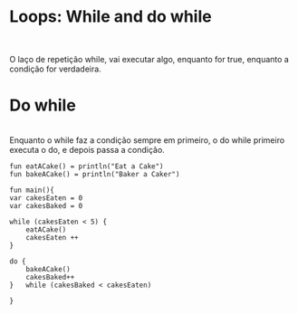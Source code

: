<!DOCTYPE html>
<html lang="pt-br">
<head>
  <meta charset="UTF-8">
  <meta http-equiv="X-UA-Compatible" content="IE=edge">
  <meta name="viewport" content="width=device-width, initial-scale=1.0">
  <title>Document</title>
</head>
<body>
  <h1>Loops: While and do while</h1><br>
  <p>
    O laço de repetição while, vai executar algo, enquanto for true, enquanto a condição for verdadeira.<br>
  <h1>Do while</h1><br>
  Enquanto o while faz a condição sempre em primeiro, o do while primeiro executa o do, e depois passa a condição.<br>
  
    fun eatACake() = println("Eat a Cake")
    fun bakeACake() = println("Baker a Caker")

    fun main(){
    var cakesEaten = 0
    var cakesBaked = 0
    
    while (cakesEaten < 5) {
        eatACake()
        cakesEaten ++
    }
    
    do {
        bakeACake() 
        cakesBaked++
    }   while (cakesBaked < cakesEaten)

    }
  </p>
</body>
</html>
